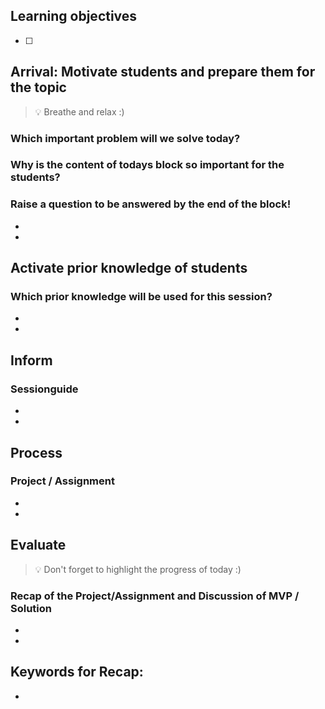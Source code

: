 ## Learning objectives

- [ ]

## Arrival: Motivate students and prepare them for the topic

> 💡 Breathe and relax :)

### Which important problem will we solve today?

### Why is the content of todays block so important for the students?

### Raise a question to be answered by the end of the block!

-
-

## Activate prior knowledge of students

### Which prior knowledge will be used for this session?

-
-

## Inform

### Sessionguide

-
-

## Process

### Project / Assignment

-
-

## Evaluate

> 💡 Don't forget to highlight the progress of today :)

### Recap of the Project/Assignment and Discussion of MVP / Solution

-
-

## Keywords for Recap:

-
